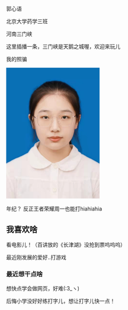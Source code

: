<!DOCTYPE html>
<html lang="zh-cn">
  <head>
  <title>小郭的第一个网页</title>
  </head>
  <body>
    <h1我de基本信息</h1>
    <p>郭心语</p>
    <p>北京大学药学三班</p>
    <p>河南三门峡</p>
    <p>这里插播一条，三门峡是天鹅之城喔，欢迎来玩儿</p>
    <p>我的照骗</p> 
    <p><img src="微信图片_20211008164149.jpg "width="50%"></p>
    <p>年纪？ 反正王者荣耀周一也能打hiahiahia</p>
    <h2>我喜欢啥</h2>
    <p>看电影儿！（百讲放的《长津湖》没抢到票呜呜呜）</p>
    <p>最近刚发展的爱好..打游戏</p>
    <h3>最近想干点啥</h3>
    <p>想快点学会做网页，好难(:3_ヽ)</p>
    <p>后悔小学没好好练打字儿，想让打字儿快一点！</p>
  </body>
</html>
    
